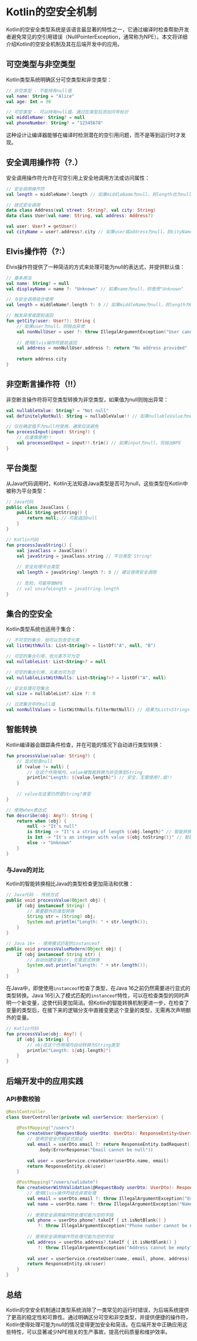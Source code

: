# Kotlin的空安全机制


Kotlin的空安全类型系统是该语言最显著的特性之一，它通过编译时检查帮助开发者避免常见的空引用错误（NullPointerException，通常称为NPE）。本文将详细介绍Kotlin的空安全机制及其在后端开发中的应用。

## 可空类型与非空类型

Kotlin类型系统明确区分可空类型和非空类型：

```kotlin
// 非空类型 - 不能持有null值
val name: String = "Alice"
val age: Int = 30

// 可空类型 - 可以持有null值，通过在类型后添加问号标识
val middleName: String? = null
val phoneNumber: String? = "12345678"
```

这种设计让编译器能够在编译时检测潜在的空引用问题，而不是等到运行时才发现。

## 安全调用操作符（?.）

安全调用操作符允许在可空引用上安全地调用方法或访问属性：

```kotlin
// 安全调用操作符
val length = middleName?.length // 如果middleName为null，则length也为null

// 链式安全调用
data class Address(val street: String?, val city: String)
data class User(val name: String, val address: Address?)

val user: User? = getUser()
val cityName = user?.address?.city // 如果user或address为null，则cityName为null
```

## Elvis操作符（?:）

Elvis操作符提供了一种简洁的方式来处理可能为null的表达式，并提供默认值：

```kotlin
// 基本用法
val name: String? = null
val displayName = name ?: "Unknown" // 如果name为null，则使用"Unknown"

// 与安全调用结合使用
val length = middleName?.length ?: 0 // 如果middleName为null，则length为0

// 触发异常或提前返回
fun getCity(user: User?): String {
    // 如果user为null，则抛出异常
    val nonNullUser = user ?: throw IllegalArgumentException("User cannot be null")
    
    // 使用Elvis操作符提前返回
    val address = nonNullUser.address ?: return "No address provided"
    
    return address.city
}
```

## 非空断言操作符（!!）

非空断言操作符将可空类型转换为非空类型，如果值为null则抛出异常：

```kotlin
val nullableValue: String? = "Not null"
val definitelyNotNull: String = nullableValue!! // 如果nullableValue为null，将抛出NPE

// 仅在确定值不为null时使用，通常应该避免
fun processInput(input: String?) {
    // 应谨慎使用!!
    val processedInput = input!!.trim() // 如果input为null，将抛出NPE
}
```

## 平台类型

从Java代码调用时，Kotlin无法知道Java类型是否可为null，这些类型在Kotlin中被称为平台类型：

```kotlin
// Java代码
public class JavaClass {
    public String getString() {
        return null; // 可能返回null
    }
}

// Kotlin代码
fun processJavaString() {
    val javaClass = JavaClass()
    val javaString = javaClass.string // 平台类型 String!
    
    // 安全处理平台类型
    val length = javaString?.length ?: 0 // 建议使用安全调用
    
    // 危险，可能导致NPE
    // val unsafeLength = javaString.length 
}
```

## 集合的空安全

Kotlin类型系统也适用于集合：

```kotlin
// 不可空的集合，但可以包含空元素
val listWithNulls: List<String?> = listOf("A", null, "B")

// 可空的集合引用，但元素不可为空
val nullableList: List<String>? = null

// 可空的集合引用，元素也可为空
val nullableListWithNulls: List<String?>? = listOf("A", null)

// 安全处理可空集合
val size = nullableList?.size ?: 0

// 过滤集合中的null值
val nonNullValues = listWithNulls.filterNotNull() // 结果为List<String>
```

## 智能转换

Kotlin编译器会跟踪条件检查，并在可能的情况下自动进行类型转换：

```kotlin
fun processValue(value: String?) {
    // 显式检查null
    if (value != null) {
        // 在这个作用域内，value被智能转换为非空类型String
        println("Length: ${value.length}") // 安全，无需使用?.或!!
    }
    
    // value在这里仍然是String?类型
}

// 使用when表达式
fun describe(obj: Any?): String {
    return when (obj) {
        null -> "It's null"
        is String -> "It's a string of length ${obj.length}" // 智能转换为String
        is Int -> "It's an integer with value ${obj.toString()}" // 智能转换为Int
        else -> "Unknown"
    }
}
```

### 与Java的对比

Kotlin的智能转换相比Java的类型检查更加简洁和优雅：

```java
// Java代码 - 传统方式
public void processValue(Object obj) {
    if (obj instanceof String) {
        // 需要额外的类型转换
        String str = (String) obj;
        System.out.println("Length: " + str.length());
    }
}

// Java 16+ - 使用模式匹配的instanceof
public void processValueModern(Object obj) {
    if (obj instanceof String str) {
        // 自动创建变量str，无需显式转换
        System.out.println("Length: " + str.length());
    }
}
```

在Java中，即使使用`instanceof`检查了类型，在Java 16之前仍然需要进行显式的类型转换。Java 16引入了模式匹配的`instanceof`特性，可以在检查类型的同时声明一个新变量，这使代码更加简洁。但Kotlin的智能转换机制更进一步，在检查了变量的类型后，在接下来的逻辑分支中直接变更这个变量的类型，无需再次声明额外的变量。

```kotlin
// Kotlin代码
fun processValue(obj: Any?) {
    if (obj is String) {
        // obj在这个作用域内自动转换为String类型
        println("Length: ${obj.length}")
    }
}
```

## 后端开发中的应用实践

### API参数校验

```kotlin
@RestController
class UserController(private val userService: UserService) {
    
    @PostMapping("/users")
    fun createUser(@RequestBody userDto: UserDto): ResponseEntity<User> {
        // 使用空安全代替显式验证
        val email = userDto.email ?: return ResponseEntity.badRequest()
            .body(ErrorResponse("Email cannot be null"))
            
        val user = userService.createUser(userDto.name, email)
        return ResponseEntity.ok(user)
    }

    @PostMapping("/users/validate")
    fun createUserWithValidation(@RequestBody userDto: UserDto): ResponseEntity<User> {
        // 使用Elvis操作符结合异常处理
        val email = userDto.email ?: throw IllegalArgumentException("Email cannot be null")
        val name = userDto.name ?: throw IllegalArgumentException("Name cannot be null")
        
        // 使用安全调用操作符处理可能为空的字段
        val phone = userDto.phone?.takeIf { it.isNotBlank() }
            ?: throw IllegalArgumentException("Phone number cannot be empty")
            
        // 使用安全调用操作符处理可能为空的字段
        val address = userDto.address?.takeIf { it.isNotBlank() }
            ?: throw IllegalArgumentException("Address cannot be empty")
            
        val user = userService.createUser(name, email, phone, address)
        return ResponseEntity.ok(user)
    }
}
```

## 总结

Kotlin的空安全机制通过类型系统消除了一类常见的运行时错误，为后端系统提供了更高的稳定性和可靠性。通过明确区分可空和非空类型，并提供便捷的操作符，Kotlin使得处理可能为null的情况变得更加安全和简洁。在后端开发中正确应用这些特性，可以显著减少NPE相关的生产事故，提高代码质量和维护效率。 
